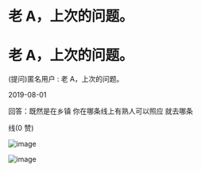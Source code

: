 # 老 A，上次的问题。

# 老 A，上次的问题。

(提问)匿名用户 : 老 A，上次的问题。

2019-08-01

回答：既然是在乡镇 你在哪条线上有熟人可以照应 就去哪条

线(0 赞)

![image](img/Image_086.png)

![image](img/Image_087.png)